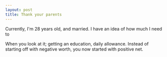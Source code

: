 ```yaml
---
layout: post
title: Thank your parents
---
```


Currently, I'm 28 years old, and married. I have an idea of how much I need to

When you look at it; getting an education, daily allowance.
Instead of starting off with negative worth, you now started with positive net.
